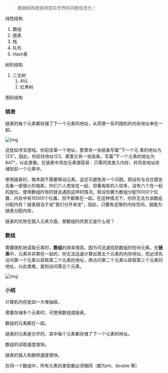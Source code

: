 > 数据结构就是把现实世界的问题信息化！
>
> 

线性结构

1. 数组
2. 链表
3. 栈
4. 队列
5. Hash表

树形结构

1. 二叉树
   1. AVL
   2. 红黑树

图形结构

### 链表

链表的每个元素都存储了下一个元素的地址，从而使一系列随机的内存地址串在一起。

![img](图片/clip_image002.jpg)

这犹如寻宝游戏。你前往第一个地址，那里有一张纸条写着“下一个元 素的地址为123”。因此，你前往地址123，那里又有一张纸条，写着“下一个元素的地址为847”，以此类推。在链表中添加元素很容易：只需将其放入内存，并将其地址存储到前一个元素中。

 

使用链表时，根本就不需要移动元素。这还可避免另一个问题。假设你与五位朋友去看一部很火的电影。你们六人想坐在一起，但看电影的人较多，没有六个在一起的座位。使用数组时有时就会遇到这样的情况。假设你要为数组分配10000个位置，内存中有10000个位置，但不都靠在一起。在这种情况下，你将无法为该数组分配内存！链表相当于说“我们分开来坐”，因此，只要有足够的内存空间，就能为链表分配内存。

链表的优势在插入元素方面，那数组的优势又是什么呢？

### 数组

需要随机地读取元素时，**数组**的效率很高，因为可迅速找到数组的任何元素。在**链表**中，元素并非靠在一起的，你无法迅速计算出第五个元素的内存地址，而必须先访问第一个元素以获取第二个元素的地址，再访问第二个元素以获取第三个元素的地址，以此类推，直到访问第五个元素。

![img](图片/clip_image004.jpg)

### 小结

计算机内存犹如一大堆抽屉。

需要存储多个元素时，可使用数组或链表。

数组的元素都在一起。

链表的元素是分开的，其中每个元素都存储了下一个元素的地址。

数组的读取速度很快。

链表的插入和删除速度很快。

在同一个数组中，所有元素的类型都必须相同（都为int、double 等）